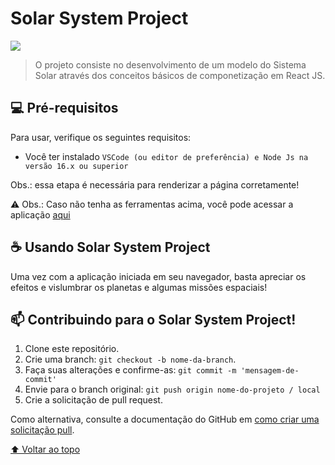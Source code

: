 # Solar System Project

<img src="solar-system.png">

> O projeto consiste no desenvolvimento de um modelo do Sistema Solar através dos conceitos básicos de componetização em React JS.

## 💻 Pré-requisitos

Para usar, verifique os seguintes requisitos:

- Você ter instalado `VSCode (ou editor de preferência) e Node Js na versão 16.x ou superior`

Obs.: essa etapa é necessária para renderizar a página corretamente!

⚠️ Obs.: Caso não tenha as ferramentas acima, você pode acessar a aplicação <a href="https://solar-system-project-hazel.vercel.app/" >aqui</a>

## ☕ Usando Solar System Project

Uma vez com a aplicação iniciada em seu navegador, basta apreciar os efeitos e vislumbrar os planetas e algumas missões espaciais!

## 📫 Contribuindo para o Solar System Project!

1. Clone este repositório.
2. Crie uma branch: `git checkout -b nome-da-branch`.
3. Faça suas alterações e confirme-as: `git commit -m 'mensagem-de-commit'`
4. Envie para o branch original: `git push origin nome-do-projeto / local`
5. Crie a solicitação de pull request.

Como alternativa, consulte a documentação do GitHub em [como criar uma solicitação pull](https://help.github.com/en/github/collaborating-with-issues-and-pull-requests/creating-a-pull-request).

[⬆ Voltar ao topo](#solar-system-project)<br>
